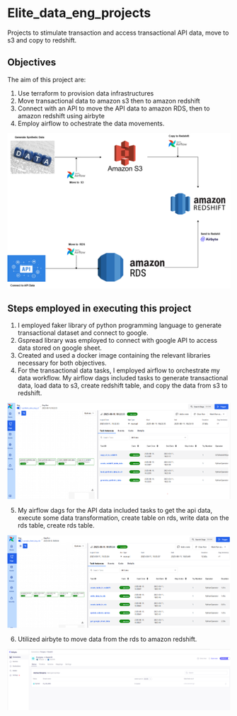 # Elite_data_eng_projects
Projects to stimulate transaction and access transactional API data, move to s3 and copy to redshift.

## Objectives

The aim of this project are:
1. Use terraform to provision data infrastructures
2. Move transactional data to amazon s3 then to amazon redshift 
3. Connect with an API to move the API data to amazon RDS, then to amazon redshift using airbyte
4. Employ airflow to ochestrate the data movements. 

![Summary of deliverables for both projects](images/projects_summary.png)

## Steps employed in executing this project
1. I employed faker library of python programming language to generate transactional dataset and connect to google.
2. Gspread library was employed to connect with google API to access data stored on google sheet.
3. Created and used a docker image containing the relevant libraries necessary for both objectives.
4. For the transactional data tasks, I employed airflow to orchestrate my data workflow. My airflow dags included tasks to generate transactional data, load data to s3, create redshift table, and copy the data from s3 to redshift.

![Project A Dag](images/projectA_synthetic_dag.png)

5. My airflow dags for the API data included tasks to get the api data, execute some data transformation, create table on rds, write data on the rds table, create rds table.

![Project B Dag](images/projectB_api_dag.png)

6. Utilized airbyte to move data from the rds to amazon redshift.

![Data Sync](images/rds_to_redshift.png)